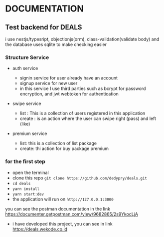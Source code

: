 # DOCUMENTATION
## Test backend for DEALS
i use nestjs/typesript, objectionjs(orm), class-validation(validate body) and the database uses sqlite to make checking easier

### Structure Service
-  auth service
      - signin service for user already have an account
     - signup service for new user
     - in this service I use third parties such as bcrypt for password encryption, and jwt webtoken for authentication

- swipe service
  - list : This is a collection of  users registered in this application
  - create : is an action where the user can swipe right (pass) and left (like)

- premium service
  - list: this is a collection of list package
  - create: thi action for buy package premium

### for the first step
- open the terminal
- clone this repo `git clone https://github.com/dedypry/deals.git`
- `cd deals`
- `yarn install`
- `yarn start:dev`
- the application will run on `http://127.0.0.1:3000`

you can see the postman documentation in the link https://documenter.getpostman.com/view/9682865/2s9YkocLjA

- i have developed this project, you can see in link https://deals.wekode.co.id
